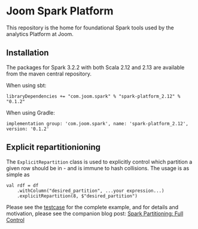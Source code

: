 # Joom Spark Platform

This repository is the home for foundational Spark tools used by the analytics Platform at Joom.

## Installation

The packages for Spark 3.2.2 with both Scala 2.12 and 2.13 are available from the maven central repository.

When using sbt:

```
libraryDependencies += "com.joom.spark" % "spark-platform_2.12" % "0.1.2"
```

When using Gradle:

```
implementation group: 'com.joom.spark', name: 'spark-platform_2.12', version: '0.1.2'
```

## Explicit repartitionioning

The `ExplicitRepartition` class is used to explicitly control which partition a given row
should be in - and is immune to hash collisions. The usage is as simple as 
```
val rdf = df
    .withColumn("desired_partition", ...your expression...)
    .explicitRepartition(8, $"desired_partition")
```

Please see the [testcase](https://github.com/joomcode/spark-platform/blob/main/lib/src/test/scala/com/joom/spark/ExplicitRepartitionSpec.scala) for
the complete example, and for details and motivation, please see the companion blog post:
[Spark Partitioning: Full Control](https://medium.com/@vladimir.prus/spark-partitioning-full-control-3c72cea2d74d)
